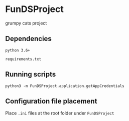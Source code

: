 # FunDSProject
grumpy cats project

## Dependencies
`python 3.6+`

`requirements.txt`

## Running scripts
`python3 -m FunDSProject.application.getAppCredentials`

## Configuration file placement
Place `.ini` files at the root folder under `FunDSProject`
